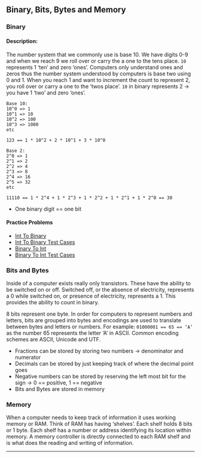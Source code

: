 ## Binary, Bits, Bytes and Memory
### Binary
#### Description:
The number system that we commonly use is base 10. We have digits 0-9 and when we reach 9 we roll over or carry the a one to the tens place. `10` represents 1 ‘ten’ and zero ‘ones’.  Computers only understand ones and zeros thus the number system understood by computers is base two using 0 and 1. When you reach 1 and want to increment the count to represent 2, you roll over or carry a one to the ‘twos place’. `10`  in binary represents 2 -> you have 1 ‘two’ and zero ‘ones’.
```
Base 10:
10^0 => 1
10^1 => 10
10^2 => 100
10^3 => 1000
etc

123 == 1 * 10^2 + 2 * 10^1 + 3 * 10^0

Base 2:
2^0 => 1
2^1 => 2
2^2 => 4
2^3 => 8
2^4 => 16
2^5 => 32
etc

11110 == 1 * 2^4 + 1 * 2^3 + 1 * 2^2 + 1 * 2^1 + 1 * 2^0 == 30
```
- One binary digit == one bit

#### Practice Problems
- [Int To Binary](../practice_problems/primitives/int_to_binary.py)
- [Int To Binary Test Cases](../practice_problems/primitives/int_to_binary_test.py)
- [Binary To Int](../practice_problems/primitives/binary_to_int.py)
- [Binary To Int Test Cases](../practice_problems/primitives/binary_to_int_test.py)


### Bits and Bytes
Inside of a computer exists really only transistors. These have the ability to be switched on or off. Switched off, or the absence of electricity, represents a 0 while switched on, or presence of electricity, represents a 1. This provides the ability to count in binary.

8 bits represent one byte. In order for computers to represent numbers and letters, bits are grouped into bytes and encodings are used to translate between bytes and letters or numbers.
For example: `01000001 == 65 == ‘A’`  as the number 65 represents the letter ‘A’ in ASCII. Common encoding schemes are ASCII, Unicode and UTF.
- Fractions can be stored by storing two numbers -> denominator and numerator
- Decimals can be stored by just keeping track of where the decimal point goes
- Negative numbers can be stored by reserving the left most bit for the sign -> 0 == positive, 1 == negative
- Bits and Bytes are stored in memory

### Memory
When a computer needs to keep track of information it uses working memory or RAM. Think of RAM has having ‘shelves’. Each shelf holds 8 bits or 1 byte. Each shelf has a number or address identifying its location within memory. A memory controller is directly connected to each RAM shelf and is what does the reading and writing of information.
- - - -
